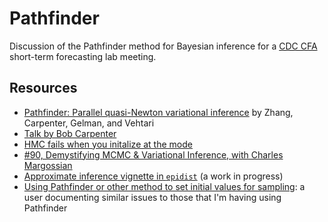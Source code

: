 # Pathfinder

Discussion of the Pathfinder method for Bayesian inference for a  [CDC CFA](https://www.cdc.gov/forecast-outbreak-analytics/index.html) short-term forecasting lab meeting.

## Resources

* [Pathfinder: Parallel quasi-Newton variational inference](https://www.jmlr.org/papers/volume23/21-0889/21-0889.pdf) by Zhang, Carpenter, Gelman, and Vehtari
* [Talk by Bob Carpenter](https://www.youtube.com/watch?v=TPptuDp-w2E)
* [HMC fails when you initalize at the mode](https://statmodeling.stat.columbia.edu/2024/05/24/hmc-fails-when-you-initialize-at-the-mode/)
* [#90, Demystifying MCMC & Variational Inference, with Charles Margossian](https://www.youtube.com/watch?v=wEKqznbHHQw&t=10s)
* [Approximate inference vignette in `epidist`](https://github.com/epinowcast/epidist/pull/69) (a work in progress)
* [Using Pathfinder or other method to set initial values for sampling](https://discourse.mc-stan.org/t/using-pathfinder-or-other-method-to-set-initial-values-for-sampling/34960?page=2): a user documenting similar issues to those that I'm having using Pathfinder
